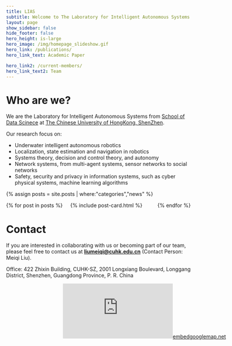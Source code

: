 ```yaml
---
title: LIAS
subtitle: Welcome to The Laboratory for Intelligent Autonomous Systems!
layout: page
show_sidebar: false
hide_footer: false
hero_height: is-large
hero_image: /img/homepage_slideshow.gif
hero_link: /publications/
hero_link_text: Academic Paper

hero_link2: /current-members/
hero_link_text2: Team
---
```


# Who are we?
We are the Laboratory for Intelligent Autonomous Systems from [School of Data Scinece](https://sds.cuhk.edu.cn/) at [The Chinese University of HongKong, ShenZhen](https://www.cuhk.edu.cn/).

Our research focus on:

* Underwater intelligent autonomous robotics
* Localization, state estimation and navigation in robotics
* Systems theory, decision and control theory, and autonomy
* Network systems, from multi-agent systems, sensor networks to social networks
* Safety, security and privacy in information systems, such as cyber physical systems, machine learning algorithms



{% assign posts = site.posts | where:"categories","news" %}
<div class="columns is-multiline">
    {% for post in posts %}
    <div class="column is-4-desktop is-6-tablet">
        {% include post-card.html %}
    </div>
    {% endfor %}
</div>

# Contact

If you are interested in collaborating with us or becoming part of our team, please feel free to contact us at **liumeiqi@cuhk.edu.cn** (Contact Person: Meiqi Liu).

Office: 422 Zhixin Building, CUHK-SZ, 2001 Longxiang Boulevard, Longgang District, Shenzhen, Guangdong Province, P. R. China

<div class="mapouter"><div class="gmap_canvas"><iframe width="300" height="auto" id="gmap_canvas" src="https://www.google.com/maps/embed?pb=!1m18!1m12!1m3!1d3788.9185246720867!2d114.2090291175644!3d22.688976036600966!2m3!1f0!2f0!3f0!3m2!1i1024!2i768!4f13.1!3m3!1m2!1s0x3404769e8e03db83%3A0x72bee586ac015803!2z6aaZ5riv5Lit5paH5aSn5a2m77yI5rex5Zyz77yJ!5e0!3m2!1szh-CN!2shk!4v1761362496577!5m2!1szh-CN!2shk" width="600" height="450" style="border:0;" allowfullscreen="" loading="lazy" referrerpolicy="no-referrer-when-downgrade"></iframe><a href="https://www.embedgooglemap.net">embedgooglemap.net</a></div><style>.mapouter{position:relative;text-align:right;height:400px;width:600px;}.gmap_canvas {overflow:hidden;background:none!important;height:400px;width:600px;}</style></div>
